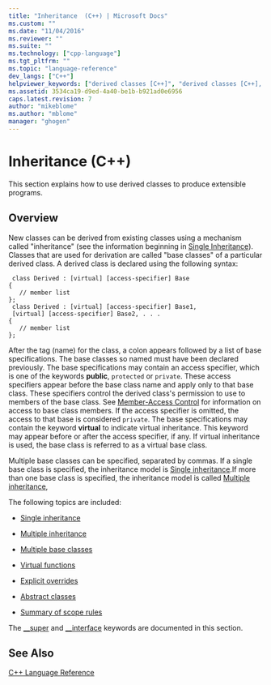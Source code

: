 ```yaml
---
title: "Inheritance  (C++) | Microsoft Docs"
ms.custom: ""
ms.date: "11/04/2016"
ms.reviewer: ""
ms.suite: ""
ms.technology: ["cpp-language"]
ms.tgt_pltfrm: ""
ms.topic: "language-reference"
dev_langs: ["C++"]
helpviewer_keywords: ["derived classes [C++]", "derived classes [C++], about derived classes", "classes [C++], derived"]
ms.assetid: 3534ca19-d9ed-4a40-be1b-b921ad0e6956
caps.latest.revision: 7
author: "mikeblome"
ms.author: "mblome"
manager: "ghogen"
---
```

# Inheritance  (C++)
This section explains how to use derived classes to produce extensible programs.  
  
## Overview  
 New classes can be derived from existing classes using a mechanism called "inheritance" (see the information beginning in [Single Inheritance](../cpp/single-inheritance.md)). Classes that are used for derivation are called "base classes" of a particular derived class. A derived class is declared using the following syntax:  
  
```  
 class Derived : [virtual] [access-specifier] Base  
{  
   // member list  
};  
 class Derived : [virtual] [access-specifier] Base1,  
 [virtual] [access-specifier] Base2, . . .  
{  
   // member list  
};  
```  
  
 After the tag (name) for the class, a colon appears followed by a list of base specifications.  The base classes so named must have been declared previously.  The base specifications may contain an access specifier, which is one of the keywords **public**, `protected` or `private`.  These access specifiers appear before the base class name and apply only to that base class.  These specifiers control the derived class's permission to use to members of the base class.  See [Member-Access Control](../cpp/member-access-control-cpp.md) for information on access to base class members.  If the access specifier is omitted, the access to that base is considered `private`.  The base specifications may contain the keyword **virtual** to indicate virtual inheritance.  This keyword may appear before or after the access specifier, if any.  If virtual inheritance is used, the base class is referred to as a virtual base class.  
  
 Multiple base classes can be specified, separated by commas.  If a single base class is specified, the inheritance model is [Single inheritance](../cpp/single-inheritance.md).If more than one base class is specified, the inheritance model is called [Multiple inheritance](http://msdn.microsoft.com/en-us/3b74185e-2beb-4e29-8684-441e51d2a2ca),  
  
 The following topics are included:  
  
-   [Single inheritance](../cpp/single-inheritance.md)  
  
-   [Multiple inheritance](http://msdn.microsoft.com/en-us/3b74185e-2beb-4e29-8684-441e51d2a2ca)  
  
-   [Multiple base classes](../cpp/multiple-base-classes.md)  
  
-   [Virtual functions](../cpp/virtual-functions.md)  
  
-   [Explicit overrides](../cpp/explicit-overrides-cpp.md)  
  
-   [Abstract classes](../cpp/abstract-classes-cpp.md)  
  
-   [Summary of scope rules](../cpp/summary-of-scope-rules.md)  
  
 The [__super](../cpp/super.md) and [__interface](../cpp/interface.md) keywords are documented in this section.  
  
## See Also  
 [C++ Language Reference](../cpp/cpp-language-reference.md)